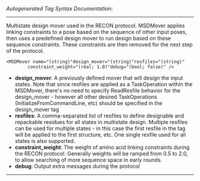_Autogenerated Tag Syntax Documentation:_

---
Multistate design mover used in the RECON protocol. MSDMover applies linking constraints to a pose based on the sequence of other input poses, then uses a predefined design mover to run design based on these sequence constraints. These constraints are then removed for the next step of the protocol.

```
<MSDMover name="(string)"design_mover="(string)"resfiles="(string)"
        constraint_weight="(real; 1.0)"debug="(bool; false)" />
```

-   **design_mover**: A previously defined mover that will design the input states. Note that since resfiles are applied as a TaskOperation within the MSDMover, there's no need to specify ReadResfile behavior for the design_mover - however all other desired TaskOperations (InitializeFromCommandLine, etc) should be specified in the design_mover tag
-   **resfiles**: A comma-separated list of resfiles to define designable and repackable residues for all states in multistate design. Multiple resfiles can be used for multiple states - in this case the first resfile in the tag will be applied to the first structure, etc. One single resfile used for all states is also supported.
-   **constraint_weight**: The weight of amino acid linking constraints during the RECON protocol. Generally weights will be ramped from 0.5 to 2.0, to allow searching of more sequence space in early rounds.
-   **debug**: Output extra messages during the protocol

---
